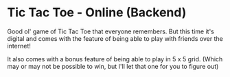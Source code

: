 # Tic Tac Toe - Online (Backend)

Good ol' game of Tic Tac Toe that everyone remembers. But this time it's digital and comes with the feature of being able to play with friends over the internet!

It also comes with a bonus feature of being able to play in 5 x 5 grid. (Which may or may not be possible to win, but I'll let that one for you to figure out)
